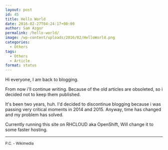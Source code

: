 ```yaml
---
layout: post
id: 45
title: Hello World
date: 2016-02-27T04:24:17+00:00
author: Sam Azgor
permalink: /hello-world/
image: /wp-content/uploads/2016/02/HelloWorld.png
categories:
  - Others
tags:
  - Others
  - Article
format: status
---
```

Hi everyone,
I am back to blogging.

From now i'll continue writing. Because of the old articles are obsoleted, so i decided not to keep them published. 

It's been two years, huh. I'd decided to discontinue blogging because i was passing very critical moments in 2014 and 2015. Anyway, time has changed and my problem has solved.

Currently running this site on RHCLOUD aka OpenShift, Will change it to some faster hosting.

<hr>
<small>P.C. - Wikimedia</small>
